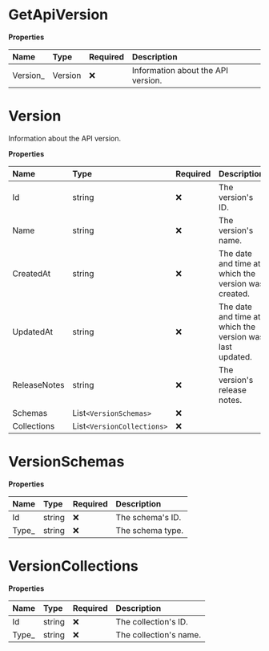 # GetApiVersion

**Properties**

| Name      | Type    | Required | Description                        |
| :-------- | :------ | :------- | :--------------------------------- |
| Version\_ | Version | ❌       | Information about the API version. |

# Version

Information about the API version.

**Properties**

| Name         | Type                       | Required | Description                                              |
| :----------- | :------------------------- | :------- | :------------------------------------------------------- |
| Id           | string                     | ❌       | The version's ID.                                        |
| Name         | string                     | ❌       | The version's name.                                      |
| CreatedAt    | string                     | ❌       | The date and time at which the version was created.      |
| UpdatedAt    | string                     | ❌       | The date and time at which the version was last updated. |
| ReleaseNotes | string                     | ❌       | The version's release notes.                             |
| Schemas      | List`<VersionSchemas>`     | ❌       |                                                          |
| Collections  | List`<VersionCollections>` | ❌       |                                                          |

# VersionSchemas

**Properties**

| Name   | Type   | Required | Description      |
| :----- | :----- | :------- | :--------------- |
| Id     | string | ❌       | The schema's ID. |
| Type\_ | string | ❌       | The schema type. |

# VersionCollections

**Properties**

| Name   | Type   | Required | Description            |
| :----- | :----- | :------- | :--------------------- |
| Id     | string | ❌       | The collection's ID.   |
| Type\_ | string | ❌       | The collection's name. |

<!-- This file was generated by liblab | https://liblab.com/ -->
